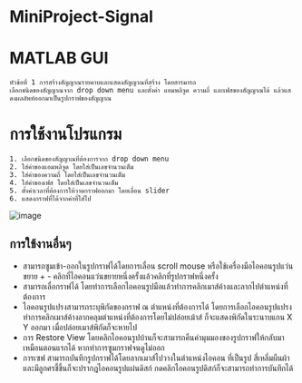 # MiniProject-Signal 
# MATLAB GUI
    หัวข้อที่ 1 การสร้างสัญญาณรายคาบและแสดงสัญญาณที่สร้าง โดยสารมารถ  
    เลือกชนิดของสัญญาณจาก drop down menu และตั้งค่า แอมพลิจูด ความถี่ และเฟสของสัญญาณได้ แล้วแสดงผลลัพท์ออกมาเป็นรูปกราฟของสัญญาณ  
# การใช้งานโปรแกรม
    1. เลือกชนิดของสัญญาณที่ต้องการจาก drop down menu  
    2. ใส่ค่าของแอมพลิจูด โดยใส่เป็นเลขจำนวนเต็ม  
    3. ใส่ค่าของความถี่ โดยใส่เป็นเลขจำนวนเต็ม  
    4. ใส่ค่าของเฟส โดยใส่เป็นเลขจำนวนเต็ม
    5. ตั้งค่าเวลาที่ต้องการให้วาดกราฟออกมา โดยเลื่อน slider  
    6. แสดงกราฟที่ได้จากค่าที่ใส่ไป
![image](https://user-images.githubusercontent.com/66737255/142727005-6c3a8677-c1a7-464f-9957-e624cee667cc.png)
## การใช้งานอื่นๆ
- สามารถซูมเข้า-ออกในรูปกราฟได้โดยการเลื่อน scroll mouse หรือใช้เครื่องมือไอคอนรูปแว่นขยาย + - คลิกที่ไอคอนแว่นขยายหนึ่งครั้งแล้วคลิกที่รูปกราฟหนึ่งครั้ง      
- สามารถเลื่อกราฟได้ โดยทำการเลือกไอคอนรูปมือแล้วทำการคลิกเมาส์ค้างและลากไปตำแหน่งที่ต้องการ  
- ไอคอนรูปแปรงสามารถระบุพิกัดของกราฟ ณ ตำแหน่งที่ต้องการได้ โดยการเลือกไอคอนรูปแปรง ทำการคลิกเมาส์ค้างลากคลุมตำแหน่งที่ต้องการโดยไม่ปล่อยเม้าส์ ก็จะแสดงพิกัดในระนาบแกน X Y ออกมา เมื่อปล่อยเมาส์พิกัดก็จะหายไป  
- การ Restore View โดยคลิกไอคอนรูปบ้านก็จะสามารถคืนค่ามุมมองของรูปกราฟให้กลับมาเหมือนตอนแรกได้ หากทำการซูมกราฟจนดูไม่ออก  
- การเซฟ สามารถบันทึกรูปกราฟได้โดยลากเมาส์ไปวางในตำแหน่งไอคอน ที่เป็นรูป สี่เหลี่มผืนผ้าและมีลูกศรชี้ขึ้นก็จะปรากฎไอคอนรูปแผ่นดิสก์ กดคลิกไอคอนรูปดิสก์ก็จะสามารถทำการบันทึกได้

